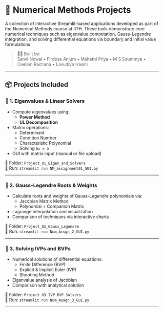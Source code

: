 # 🧮 Numerical Methods Projects

A collection of interactive Streamlit-based applications developed as part of the Numerical Methods course at IITH. These tools demonstrate core numerical techniques such as eigenvalue computation, Gauss-Legendre integration, and solving differential equations via boundary and initial value formulations.

> 👨‍💻 Built by:  
Sanvi Nowal • Firdose Anjum • Mahathi Priya • M S Soummya • Ceelam Rachana • Lavudiya Hasini

---

## 📦 Projects Included

### 📐 1. Eigenvalues & Linear Solvers
- Compute eigenvalues using:
  - **Power Method**
  - **UL Decomposition**
- Matrix operations:
  - Determinant
  - Condition Number
  - Characteristic Polynomial
  - Solving `Ax = b`
- GUI with matrix input (manual or file upload)

📁 Folder: `Project_01_Eigen_and_Solvers`  
📄 Run: `streamlit run NM_assignment01_GUI.py`

---

### 🧮 2. Gauss-Legendre Roots & Weights
- Calculate roots and weights of Gauss-Legendre polynomials via:
  - Jacobian Matrix Method
  - Polynomial + Companion Matrix
- Lagrange interpolation and visualization
- Comparison of techniques via interactive charts

📁 Folder: `Project_02_Gauss_Legendre`  
📄 Run: `streamlit run Num_Assgn_2_GUI.py`

---

### 🌊 3. Solving IVPs and BVPs
- Numerical solutions of differential equations:
  - Finite Difference (BVP)
  - Explicit & Implicit Euler (IVP)
  - Shooting Method
- Eigenvalue analysis of Jacobian
- Comparison with analytical solution

📁 Folder: `Project_03_IVP_BVP_Solvers`  
📄 Run: `streamlit run Num_Assgn_3_GUI.py`

---

